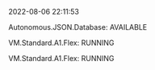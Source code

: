 2022-08-06 22:11:53

Autonomous.JSON.Database: AVAILABLE

VM.Standard.A1.Flex: RUNNING

VM.Standard.A1.Flex: RUNNING